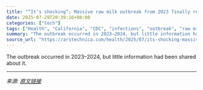 ```yaml
---
title: "“It’s shocking”; Massive raw milk outbreak from 2023 finally reported"
date: 2025-07-29T20:39:16+08:00
categories: ["tech"]
tags: ["Health", "California", "CDC", "infections", "outbreak", "raw milk"]
summary: "The outbreak occurred in 2023–2024, but little information had been shared about it."
source_url: "https://arstechnica.com/health/2025/07/its-shocking-massive-raw-milk-outbreak-from-2023-finally-reported/"
---
```


The outbreak occurred in 2023–2024, but little information had been shared about it.

---

*来源: [原文链接](https://arstechnica.com/health/2025/07/its-shocking-massive-raw-milk-outbreak-from-2023-finally-reported/)*
